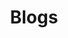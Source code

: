 ---
title: Blogs
layout: collection
permalink: /blogs/main
collection: blogs
classes: wide
sort_by: title
---